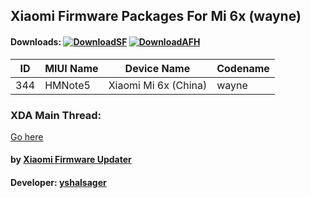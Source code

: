 ## Xiaomi Firmware Packages For Mi 6x (wayne)

#### Downloads: [![DownloadSF](https://img.shields.io/badge/Download-SourceForge-orange.svg)](https://sourceforge.net/projects/yshalsager/files/Developer) [![DownloadAFH](https://img.shields.io/badge/Download-AndroidFileHost-brightgreen.svg)](https://www.androidfilehost.com/?w=files&flid=241903)

| ID | MIUI Name | Device Name | Codename |
| --- | --- | --- | --- |
| 344 | HMNote5 | Xiaomi Mi 6x (China) | wayne |

### XDA Main Thread:
[Go here](https://forum.xda-developers.com/android/software-hacking/devices-yshalsager-t3741446)

#### by [Xiaomi Firmware Updater](https://github.com/XiaomiFirmwareUpdater)
#### Developer: [yshalsager](https://github.com/yshalsager)
